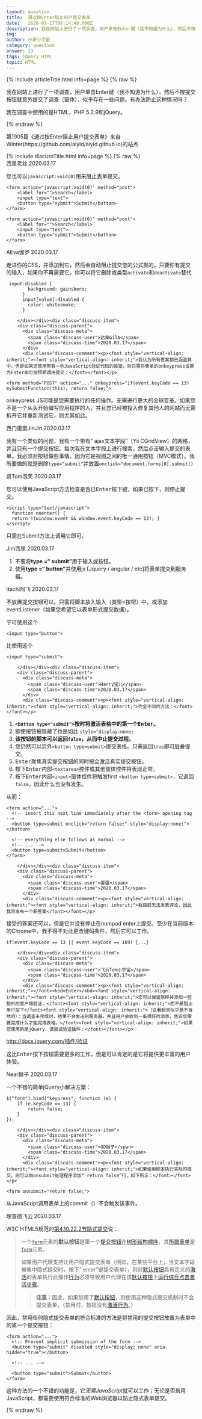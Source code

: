 ```yaml
---
layout: question
title:  通过按Enter阻止用户提交表单
date:   2020-03-17T08:14:48.000Z
description: 我在网站上进行了一项调查，用户单击Enter键（我不知道为什么），然后不按提交按钮就意外提交了调查（窗体），似乎存在一些问题。有办法防止这种情况吗？  ...
img: 
author: 小哥小宇宙
category: question
answer: 13
tags: jQuery HTML
topic: HTML
---
```

<div class="article-root">
  <div class="article">
    {% include articleTitle.html info=page %}
    {% raw %}
    <div class="article-content"><p><font style="vertical-align: inherit;"><font style="vertical-align: inherit;">我在网站上进行了一项调查，用户单击Enter键（我不知道为什么），然后不按提交按钮就意外提交了调查（窗体），似乎存在一些问题。</font><font style="vertical-align: inherit;">有办法防止这种情况吗？  </font></font></p>

<p><font style="vertical-align: inherit;"><font style="vertical-align: inherit;">我在调查中使用的是HTML，PHP 5.2.9和jQuery。</font></font></p></div>
    {% endraw %}
  </div>
  <p class="winter_mark">第1905篇《通过按Enter阻止用户提交表单》来自Winter(https://github.com/aiyld/aiyld.github.io)的站点</p>
  <div class="discuss-wrapper">
    {% include discussTitle.html info=page %}
    {% raw %}
    <div class="discuss-item">
        <div class="discuss-parent">
          <div class="discuss-meta">
            <span class="discuss-user">西里老丝</span>
            <span class="discuss-time">2020.03.17</span>
          </div>
          <div class="discuss-comment"><p><font style="vertical-align: inherit;"><font style="vertical-align: inherit;">您也可以</font></font><code>javascript:void(0)</code><font style="vertical-align: inherit;"><font style="vertical-align: inherit;">用来阻止表单提交。</font></font></p>

<pre class="lang-html prettyprint-override"><code>&lt;form action="javascript:void(0)" method="post"&gt;<font></font>
    &lt;label for=""&gt;Search&lt;/label&gt;<font></font>
    &lt;input type="text"&gt;<font></font>
    &lt;button type="sybmit"&gt;Submit&lt;/button&gt;<font></font>
&lt;/form&gt;<font></font>
</code></pre>

<p></p><div class="snippet" data-lang="js" data-hide="false" data-console="true" data-babel="false">
<div class="snippet-code">
<pre class="snippet-code-html lang-html prettyprint-override"><code>&lt;form action="javascript:void(0)" method="post"&gt;<font></font>
    &lt;label for=""&gt;Search&lt;/label&gt;<font></font>
    &lt;input type="text"&gt;<font></font>
    &lt;button type="sybmit"&gt;Submit&lt;/button&gt;<font></font>
&lt;/form&gt;</code></pre>
</div>
</div>
<p></p></div>
        </div></div><div class="discuss-item">
        <div class="discuss-parent">
          <div class="discuss-meta">
            <span class="discuss-user">AEva伽罗</span>
            <span class="discuss-time">2020.03.17</span>
          </div>
          <div class="discuss-comment"><p><font style="vertical-align: inherit;"><font style="vertical-align: inherit;">走进你的CSS，并添加到它，然后会自动阻止提交您的公式推的，只要你有提交的输入，如果你不再需要它，你可以将它删除或类型</font></font><code>activate</code><font style="vertical-align: inherit;"><font style="vertical-align: inherit;">和</font></font><code>deactivate</code><font style="vertical-align: inherit;"><font style="vertical-align: inherit;">替代</font></font></p>

<pre><code> input:disabled {<font></font>
        background: gainsboro;<font></font>
      }<font></font>
      input[value]:disabled {<font></font>
        color: whitesmoke;<font></font>
      }<font></font>
</code></pre></div>
        </div></div><div class="discuss-item">
        <div class="discuss-parent">
          <div class="discuss-meta">
            <span class="discuss-user">达蒙GilA</span>
            <span class="discuss-time">2020.03.17</span>
          </div>
          <div class="discuss-comment"><p><font style="vertical-align: inherit;"><font style="vertical-align: inherit;">我认为所有答案都已涵盖其中，但是如果您使用带有一些JavaScript验证代码的按钮，则只需将表单的onkeypress设置为Enter即可按预期调用提交：</font></font></p>

<pre><code>&lt;form method="POST" action="..." onkeypress="if(event.keyCode == 13) mySubmitFunction(this); return false;"&gt;
</code></pre>

<p><font style="vertical-align: inherit;"><font style="vertical-align: inherit;">onkeypress JS可能是您需要执行的任何操作。</font><font style="vertical-align: inherit;">无需进行更大的全球变革。</font><font style="vertical-align: inherit;">如果您不是一个从头开始编写应用程序的人，并且您已经被投入修复其他人的网站而无需拆开它并重新测试它，则尤其如此。</font></font></p></div>
        </div></div><div class="discuss-item">
        <div class="discuss-parent">
          <div class="discuss-meta">
            <span class="discuss-user">西门蛋蛋JinJin</span>
            <span class="discuss-time">2020.03.17</span>
          </div>
          <div class="discuss-comment"><p><font style="vertical-align: inherit;"><font style="vertical-align: inherit;">我有一个类似的问题，我有一个带有“ ajax文本字段”（Yii CGridView）的网格，并且只有一个提交按钮。</font><font style="vertical-align: inherit;">每次我在文本字段上进行搜索，然后点击输入提交的表单。</font><font style="vertical-align: inherit;">我必须对按钮做些事情，因为它是视图之间的唯一通用按钮（MVC模式）。</font><font style="vertical-align: inherit;">我所要做的就是删除</font></font><code>type="submit"</code><font style="vertical-align: inherit;"><font style="vertical-align: inherit;">并放置</font></font><code>onclick="document.forms[0].submit()</code></p></div>
        </div></div><div class="discuss-item">
        <div class="discuss-parent">
          <div class="discuss-meta">
            <span class="discuss-user">凯Tom泡芙</span>
            <span class="discuss-time">2020.03.17</span>
          </div>
          <div class="discuss-comment"><p><font style="vertical-align: inherit;"><font style="vertical-align: inherit;">您可以使用JavaScript方法检查是否已</font></font><kbd>Enter</kbd><font style="vertical-align: inherit;"><font style="vertical-align: inherit;">按下键，如果已按下，则停止提交。</font></font></p>

<pre><code>&lt;script type="text/javascript"&gt;<font></font>
  function noenter() {<font></font>
  return !(window.event &amp;&amp; window.event.keyCode == 13); }<font></font>
&lt;/script&gt;<font></font>
</code></pre>

<p><font style="vertical-align: inherit;"><font style="vertical-align: inherit;">只需在Submit方法上调用它即可。</font></font></p></div>
        </div></div><div class="discuss-item">
        <div class="discuss-parent">
          <div class="discuss-meta">
            <span class="discuss-user">Jim西里</span>
            <span class="discuss-time">2020.03.17</span>
          </div>
          <div class="discuss-comment"><ol>
<li><font style="vertical-align: inherit;"><font style="vertical-align: inherit;">不要将</font></font><strong><font style="vertical-align: inherit;"><font style="vertical-align: inherit;">type =“ submit”</font></font></strong><font style="vertical-align: inherit;"><font style="vertical-align: inherit;">用于输入或按钮。</font></font></li>
<li><font style="vertical-align: inherit;"><font style="vertical-align: inherit;">使用</font></font><strong><font style="vertical-align: inherit;"><font style="vertical-align: inherit;">type =“ button”</font></font></strong><font style="vertical-align: inherit;"><font style="vertical-align: inherit;">并使用js [Jquery / angular / etc]将表单提交到服务器。</font></font></li>
</ol></div>
        </div></div><div class="discuss-item">
        <div class="discuss-parent">
          <div class="discuss-meta">
            <span class="discuss-user">Itachi阿飞</span>
            <span class="discuss-time">2020.03.17</span>
          </div>
          <div class="discuss-comment"><p><font style="vertical-align: inherit;"><font style="vertical-align: inherit;">不放置提交按钮可以。</font><font style="vertical-align: inherit;">只需将脚本放入输入（类型=按钮）中，或添加eventListener（如果您希望它以表单形式提交数据）。</font></font></p>

<p><font style="vertical-align: inherit;"><font style="vertical-align: inherit;">宁可使用这个</font></font></p>

<pre><code>&lt;input type="button"&gt;
</code></pre>

<p><font style="vertical-align: inherit;"><font style="vertical-align: inherit;">比使用这个</font></font></p>

<pre><code>&lt;input type="submit"&gt;
</code></pre></div>
        </div></div><div class="discuss-item">
        <div class="discuss-parent">
          <div class="discuss-meta">
            <span class="discuss-user">Harry宝儿</span>
            <span class="discuss-time">2020.03.17</span>
          </div>
          <div class="discuss-comment"><p><font style="vertical-align: inherit;"><font style="vertical-align: inherit;">完全不同的方法：</font></font></p>

<ol>
<li><strong><font style="vertical-align: inherit;"></font><code>&lt;button type="submit"&gt;</code><font style="vertical-align: inherit;"><font style="vertical-align: inherit;">按时将激活表格中</font><font style="vertical-align: inherit;">的第一个</font></font><kbd>Enter</kbd><font style="vertical-align: inherit;"><font style="vertical-align: inherit;">。</font></font></strong></li>
<li><font style="vertical-align: inherit;"><font style="vertical-align: inherit;">即使按钮被隐藏了也是如此 </font></font><code>style="display:none;</code></li>
<li><strong><font style="vertical-align: inherit;"><font style="vertical-align: inherit;">该按钮的脚本可以返回</font></font><code>false</code><font style="vertical-align: inherit;"><font style="vertical-align: inherit;">，从而中止提交过程。</font></font></strong></li>
<li><font style="vertical-align: inherit;"><font style="vertical-align: inherit;">您仍然可以另外</font></font><code>&lt;button type=submit&gt;</code><font style="vertical-align: inherit;"><font style="vertical-align: inherit;">提交表格。</font><font style="vertical-align: inherit;">只需返回</font></font><code>true</code><font style="vertical-align: inherit;"><font style="vertical-align: inherit;">即可层叠提交。</font></font></li>
<li><font style="vertical-align: inherit;"></font><kbd>Enter</kbd><font style="vertical-align: inherit;"><font style="vertical-align: inherit;">聚焦真实提交按钮的同时</font><font style="vertical-align: inherit;">按</font><font style="vertical-align: inherit;">会激活真实提交按钮。</font></font></li>
<li><font style="vertical-align: inherit;"><font style="vertical-align: inherit;">按下</font></font><kbd>Enter</kbd><font style="vertical-align: inherit;"><font style="vertical-align: inherit;">内部</font></font><code>&lt;textarea&gt;</code><font style="vertical-align: inherit;"><font style="vertical-align: inherit;">控件或其他窗体控件将表现正常。</font></font></li>
<li><font style="vertical-align: inherit;"><font style="vertical-align: inherit;">按下</font></font><kbd>Enter</kbd><font style="vertical-align: inherit;"><font style="vertical-align: inherit;">内部</font></font><code>&lt;input&gt;</code><font style="vertical-align: inherit;"><font style="vertical-align: inherit;">窗体控件将触发first </font></font><code>&lt;button type=submit&gt;</code><font style="vertical-align: inherit;"><font style="vertical-align: inherit;">，它返回</font></font><code>false</code><font style="vertical-align: inherit;"><font style="vertical-align: inherit;">，因此什么也没有发生。</font></font></li>
</ol>

<p><font style="vertical-align: inherit;"><font style="vertical-align: inherit;">从而：</font></font></p>

<pre><code>&lt;form action="..."&gt;<font></font>
  &lt;!-- insert this next line immediately after the &lt;form&gt; opening tag --&gt;<font></font>
  &lt;button type=submit onclick="return false;" style="display:none;"&gt;&lt;/button&gt;<font></font>
<font></font>
  &lt;!-- everything else follows as normal --&gt;<font></font>
  &lt;!-- ... --&gt;<font></font>
  &lt;button type=submit&gt;Submit&lt;/button&gt;<font></font>
&lt;/form&gt;<font></font>
</code></pre></div>
        </div></div><div class="discuss-item">
        <div class="discuss-parent">
          <div class="discuss-meta">
            <span class="discuss-user">蛋蛋</span>
            <span class="discuss-time">2020.03.17</span>
          </div>
          <div class="discuss-comment"><p><font style="vertical-align: inherit;"><font style="vertical-align: inherit;">我目前无法发表评论，因此我将发布一个新答案</font></font></p>

<p><font style="vertical-align: inherit;"><font style="vertical-align: inherit;">接受的答案还可以，但是它并没有停止在numpad enter上提交。</font><font style="vertical-align: inherit;">至少在当前版本的Chrome中。</font><font style="vertical-align: inherit;">我不得不对此更改键码条件，然后它可以工作。</font></font></p>

<pre><code>if(event.keyCode == 13 || event.keyCode == 169) {...}
</code></pre></div>
        </div></div><div class="discuss-item">
        <div class="discuss-parent">
          <div class="discuss-meta">
            <span class="discuss-user">飞云Tom小宇宙</span>
            <span class="discuss-time">2020.03.17</span>
          </div>
          <div class="discuss-comment"><p><font style="vertical-align: inherit;"></font><kbd>Enter</kbd><font style="vertical-align: inherit;"><font style="vertical-align: inherit;">您可以保留原样并添加一些额外的客户端验证，</font><font style="vertical-align: inherit;">而不是阻止用户按下</font><font style="vertical-align: inherit;">（这看起来似乎是不自然的）：当调查未完成时，结果不会发送到服务器，并且用户会收到一条很好的消息，告诉您需要完成什么才能完成表格。</font><font style="vertical-align: inherit;">如果您使用的是jQuery，请尝试验证插件：</font></font></p>

<p><a href="http://docs.jquery.com/Plugins/Validation" rel="nofollow noreferrer"><font style="vertical-align: inherit;"><font style="vertical-align: inherit;">http://docs.jquery.com/插件/验证</font></font></a></p>

<p><font style="vertical-align: inherit;"><font style="vertical-align: inherit;">这比</font></font><kbd>Enter</kbd><font style="vertical-align: inherit;"><font style="vertical-align: inherit;">按下按钮</font><font style="vertical-align: inherit;">需要更多的工作</font><font style="vertical-align: inherit;">，但是可以肯定的是它将提供更丰富的用户体验。</font></font></p></div>
        </div></div><div class="discuss-item">
        <div class="discuss-parent">
          <div class="discuss-meta">
            <span class="discuss-user">Near猴子</span>
            <span class="discuss-time">2020.03.17</span>
          </div>
          <div class="discuss-comment"><p><font style="vertical-align: inherit;"><font style="vertical-align: inherit;">一个不错的简单jQuery小解决方案：</font></font></p>

<pre><code>$("form").bind("keypress", function (e) {<font></font>
    if (e.keyCode == 13) {<font></font>
        return false;<font></font>
    }<font></font>
});<font></font>
</code></pre></div>
        </div></div><div class="discuss-item">
        <div class="discuss-parent">
          <div class="discuss-meta">
            <span class="discuss-user">GO猴子</span>
            <span class="discuss-time">2020.03.17</span>
          </div>
          <div class="discuss-comment"><p><font style="vertical-align: inherit;"><font style="vertical-align: inherit;">如果使用脚本执行实际的提交，则可以向onsubmit处理程序添加“ return false”行，如下所示：</font></font></p>

<pre><code>&lt;form onsubmit="return false;"&gt;
</code></pre>

<p><font style="vertical-align: inherit;"><font style="vertical-align: inherit;">从JavaScript调用表单上的commit（）不会触发该事件。</font></font></p></div>
        </div></div><div class="discuss-item">
        <div class="discuss-parent">
          <div class="discuss-meta">
            <span class="discuss-user">理查德飞云</span>
            <span class="discuss-time">2020.03.17</span>
          </div>
          <div class="discuss-comment"><p><a href="https://www.w3.org/TR/2018/SPSD-html5-20180327/forms.html#implicit-submission" rel="noreferrer"><font style="vertical-align: inherit;"></font></a><font style="vertical-align: inherit;"><font style="vertical-align: inherit;">W3C HTML5规范的</font><a href="https://www.w3.org/TR/2018/SPSD-html5-20180327/forms.html#implicit-submission" rel="noreferrer"><font style="vertical-align: inherit;">第4.10.22.2节隐式提交</font></a><font style="vertical-align: inherit;">说：</font></font></p>

<blockquote>
  <p><font style="vertical-align: inherit;"><font style="vertical-align: inherit;">一个</font></font><a href="https://www.w3.org/TR/2018/SPSD-html5-20180327/forms.html#the-form-element" rel="noreferrer"><code>form</code></a><font style="vertical-align: inherit;"><font style="vertical-align: inherit;">元素的</font></font><strong><font style="vertical-align: inherit;"><font style="vertical-align: inherit;">默认按钮</font></font></strong><font style="vertical-align: inherit;"><font style="vertical-align: inherit;">是第一个</font></font><a href="https://www.w3.org/TR/2018/SPSD-html5-20180327/forms.html#concept-submit-button" rel="noreferrer"><font style="vertical-align: inherit;"><font style="vertical-align: inherit;">提交按钮</font></font></a><font style="vertical-align: inherit;"><font style="vertical-align: inherit;">在</font></font><a href="https://www.w3.org/TR/2018/SPSD-html5-20180327/infrastructure.html#tree-order" rel="noreferrer"><font style="vertical-align: inherit;"><font style="vertical-align: inherit;">树形结构顺序</font></font></a><font style="vertical-align: inherit;"><font style="vertical-align: inherit;">，其</font></font><a href="https://www.w3.org/TR/2018/SPSD-html5-20180327/forms.html#form-owner" rel="noreferrer"><font style="vertical-align: inherit;"><font style="vertical-align: inherit;">所属表单</font></font></a><font style="vertical-align: inherit;"><font style="vertical-align: inherit;">是</font></font><a href="https://www.w3.org/TR/2018/SPSD-html5-20180327/forms.html#the-form-element" rel="noreferrer"><code>form</code></a><font style="vertical-align: inherit;"><font style="vertical-align: inherit;">元素。</font></font></p>
  
  <p><font style="vertical-align: inherit;"><font style="vertical-align: inherit;">如果用户代理支持让用户隐式提交表单（例如，在某些平台上，当文本字段被集中隐式提交时，按下“ enter”键提交表单），则对</font></font><a href="https://www.w3.org/TR/2018/SPSD-html5-20180327/forms.html#default-button" rel="noreferrer"><font style="vertical-align: inherit;"><font style="vertical-align: inherit;">默认按钮</font></font></a><font style="vertical-align: inherit;"><font style="vertical-align: inherit;">具有定义的</font></font><a href="https://www.w3.org/TR/2018/SPSD-html5-20180327/dom.html#activation-behavior" rel="noreferrer"><font style="vertical-align: inherit;"><font style="vertical-align: inherit;">激活</font></font></a><font style="vertical-align: inherit;"><font style="vertical-align: inherit;">的表单执行此操作</font><a href="https://www.w3.org/TR/2018/SPSD-html5-20180327/dom.html#activation-behavior" rel="noreferrer"><font style="vertical-align: inherit;">行为</font></a><font style="vertical-align: inherit;">必须导致用户代理</font><font style="vertical-align: inherit;">在该</font><a href="https://www.w3.org/TR/2018/SPSD-html5-20180327/forms.html#default-button" rel="noreferrer"><font style="vertical-align: inherit;">默认按钮</font></a><font style="vertical-align: inherit;">上</font></font><a href="https://www.w3.org/TR/2018/SPSD-html5-20180327/dom.html#run-synthetic-click-activation-steps" rel="noreferrer"><font style="vertical-align: inherit;"><font style="vertical-align: inherit;">运行综合点击激活步骤</font></font></a><font style="vertical-align: inherit;"><font style="vertical-align: inherit;">。</font></font><a href="https://www.w3.org/TR/2018/SPSD-html5-20180327/forms.html#default-button" rel="noreferrer"><font style="vertical-align: inherit;"></font></a><font style="vertical-align: inherit;"></font></p>
  
  <blockquote>
    <p><strong><font style="vertical-align: inherit;"><font style="vertical-align: inherit;">注意：</font></font></strong><font style="vertical-align: inherit;"><font style="vertical-align: inherit;">因此，如果</font><font style="vertical-align: inherit;">禁用</font><font style="vertical-align: inherit;">了</font></font><a href="https://www.w3.org/TR/2018/SPSD-html5-20180327/forms.html#default-button" rel="noreferrer"><font style="vertical-align: inherit;"><font style="vertical-align: inherit;">默认按钮</font></font></a><font style="vertical-align: inherit;"><font style="vertical-align: inherit;">，则使用这种隐式提交机制时不会提交表单。</font><font style="vertical-align: inherit;">（</font><font style="vertical-align: inherit;">禁用时，</font><font style="vertical-align: inherit;">按钮没有</font></font><a href="https://www.w3.org/TR/2018/SPSD-html5-20180327/dom.html#activation-behavior" rel="noreferrer"><font style="vertical-align: inherit;"><font style="vertical-align: inherit;">激活行为</font></font></a><font style="vertical-align: inherit;"><font style="vertical-align: inherit;">。）</font></font></p>
  </blockquote>
</blockquote>

<p><font style="vertical-align: inherit;"><font style="vertical-align: inherit;">因此，禁用任何隐式提交表单的符合标准的方法是将禁用的提交按钮放置为表单中的第一个提交按钮：</font></font></p>

<pre class="lang-html prettyprint-override"><code>&lt;form action="..."&gt;<font></font>
  &lt;!-- Prevent implicit submission of the form --&gt;<font></font>
  &lt;button type="submit" disabled style="display: none" aria-hidden="true"&gt;&lt;/button&gt;<font></font>
<font></font>
  &lt;!-- ... --&gt;<font></font>
<font></font>
  &lt;button type="submit"&gt;Submit&lt;/button&gt;<font></font>
&lt;/form&gt;<font></font>
</code></pre>

<p><font style="vertical-align: inherit;"><font style="vertical-align: inherit;">这种方法的一个不错的功能是，它</font></font><em><font style="vertical-align: inherit;"><font style="vertical-align: inherit;">无需JavaScript</font></font></em><font style="vertical-align: inherit;"><font style="vertical-align: inherit;">就可以工作</font><font style="vertical-align: inherit;">；</font><font style="vertical-align: inherit;">无论是否启用JavaScript，都需要使用符合标准的Web浏览器以防止隐式表单提交。</font></font></p></div>
        </div></div>
    {% endraw %}
  </div>
<div>
